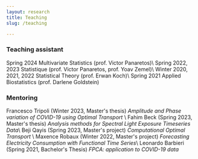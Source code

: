 ```yaml
---
layout: research
title: Teaching 
slug: /teaching

---
```

<h3>Teaching assistant</h3>
Spring  2024                 Multivariate Statistics (prof. Victor Panaretos)\
Spring  2022, 2023           Statistique (prof. Victor Panaretos, prof. Yoav Zemel)\
Winter  2020, 2021, 2022     Statistical Theory (prof. Erwan Koch)\
Spring  2021                 Applied Biostatistics (prof. Darlene Goldstein)



<h3>Mentoring</h3>
Francesco Tripoli (Winter 2023, Master's thesis) <em> Amplitude and Phase variation of COVID-19 using Optimal Transport </em>\
Fahim Beck (Spring 2023, Master's thesis) <em> Analysis methods for Spectral Light Exposure Timeseries Data</em>\
Beji Qayis (Spring 2023, Master's project)<em> Computational Optimal Transport</em> \
Maxence Robaux (Winter 2022, Master's project) <em> Forecasting Electricity Consumption with Functional Time Series</em>\
Leonardo Barbieri (Spring 2021, Bachelor's Thesis) <em> FPCA: application to COVID-19 data</em>
